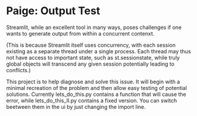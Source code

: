 # Paige: Output Test

Streamlit, while an excellent tool in many ways, poses challenges if one wants to generate output from within a concurrent contenxt. 

(This is because Streamlit itself uses concurrency, with each session existing as a separate thread under a single process. Each thread may thus not have access to important state, such as st.sessionstate, while truly global objects will transcend any given session potentially leading to conflicts.)

This project is to help diagnose and solve this issue. It will begin with a minimal recreation of the problem and then allow easy testing of potential solutions. Currently lets_do_this.py contains a function that will cause the error, while lets_do_this_II.py contains a fixed version. You can switch beetween them in the ui by just changing the import line.